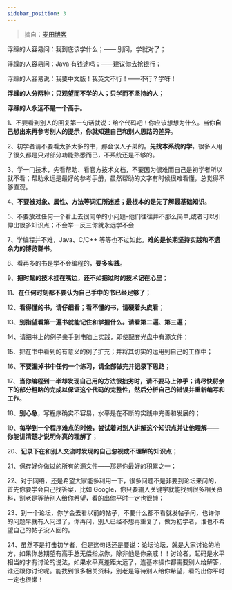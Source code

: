 ```yaml
---
sidebar_position: 3
---
```


> 摘自：[麦田博客](http://blog.itmyhome.com/2014/12/please-do-not-make-impulsive-person)


浮躁的人容易问：我到底该学什么；—— 别问，学就对了；

浮躁的人容易问：Java 有钱途吗；——建议你去抢银行；

浮躁的人容易说：我要中文版！我英文不行！——不行？学呀！

**浮躁的人分两种：只观望而不学的人；只学而不坚持的人；**

**浮躁的人永远不是一个高手。**


1、不要看到别人的回复第一句话就说：给个代码吧！你应该想想为什么。当你**自己想出来再参考别人的提示，你就知道自己和别人思路的差异**。

2、初学者请不要看太多太多的书，那会误人子弟的。**先找本系统的学**，很多人用了很久都是只对部分功能熟悉而已，不系统还是不够的。

3、学一门技术，先看帮助、看官方技术文档，不要因为很难而自己是初学者所以就不看；帮助永远是最好的参考手册，虽然帮助的文字有时候很难看懂，总觉得不够直观。

4、**不要被对象、属性、方法等词汇所迷惑；最根本的是先了解最基础知识**。

5、不要放过任何一个看上去很简单的小问题–他们往往并不那么简单,或者可以引伸出很多知识点；不会举一反三你就永远学不会

7、学编程并不难，Java、C/C++ 等等也不过如此。**难的是长期坚持实践和不遗余力的博览群书**。

8、看再多的书是学不会编程的，**要多实践**。

9、**把时髦的技术挂在嘴边，还不如把过时的技术记在心里**；

11、**在任何时刻都不要认为自己手中的书已经足够了**；

12、**看得懂的书，请仔细看；看不懂的书，请硬着头皮看**；

13、**别指望看第一遍书就能记住和掌握什么。请看第二遍、第三遍**；

14、请把书上的例子亲手到电脑上实践，即使配套光盘中有源文件；

15、把在书中看到的有意义的例子扩充；并将其切实的运用到自己的工作中；

16、**不要漏掉书中任何一个练习，请全部做完并记录下思路**；

17、**当你编程到一半却发现自己用的方法很拙劣时，请不要马上停手；请尽快将余下的部分粗略的完成以保证这个代码的完整性，然后分析自己的错误并重新编写和工作**。

18、**别心急**，写程序确实不容易，水平是在不断的实践中完善和发展的；

19、**每学到一个程序难点的时候，尝试着对别人讲解这个知识点并让他理解——你能讲清楚才说明你真的理解了**；

20、**记录下在和别人交流时发现的自己忽视或不理解的知识点**；

21、保存好你做过的所有的源文件——那是你最好的积累之一；

22、对于网络，还是希望大家能多利用一下，很多问题不是非要到论坛来问的，首先你要学会自己找答案，比如 Google，你只要输入关键字就能找到很多相关资料，别老是等待别人给你希望，看的出你平时一定也很懒；

23、到一个论坛，你学会去看以前的帖子，不要什么都不看就发帖子问，也许你的问题早就有人问过了，你再问，别人已经不想再重复了，做为初学者，谁也不希望自己的帖子没人回的。

24、虽然不是打击初学者，但是这句话还是要说：论坛论坛，就是大家讨论的地方，如果你总期望有高手总无偿指点你，除非他是你亲戚！！讨论者，起码是水平相当的才有讨论的说法，如果水平真差距太远了，连基本操作都需要别人给解答，谁还跟你讨论呢。能找到很多相关资料，别老是等待别人给你希望，看的出你平时一定也很懒！